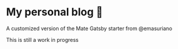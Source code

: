 # My personal blog 🧉

A customized version of the Mate Gatsby starter from @emasuriano

This is still a work in progress

